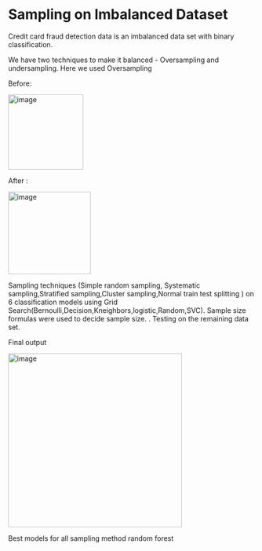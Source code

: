 # Sampling on Imbalanced Dataset
Credit card fraud detection data is an imbalanced data set with binary classification.


We have two techniques to make it balanced - Oversampling and undersampling. Here we used Oversampling

Before:

<img width="153" alt="image" src="https://user-images.githubusercontent.com/104484529/219950699-2bd1ba38-c647-48ca-b036-cb0bf79626ad.png">


After :

<img width="168" alt="image" src="https://user-images.githubusercontent.com/104484529/219950709-317ce087-3ca7-4979-a031-e4451ea0976f.png">



Sampling techniques (Simple random sampling, Systematic sampling,Stratified sampling,Cluster sampling,Normal train test splitting ) on 6 classification models using Grid Search(Bernoulli,Decision,Kneighbors,logistic,Random,SVC). Sample size formulas were used to decide sample size.  . 
Testing on the remaining data set.

Final output

<img width="354" alt="image" src="https://user-images.githubusercontent.com/104484529/219950582-9ad0bf2e-d75d-47eb-875c-194765785fa6.png">


Best models for all sampling  method random forest 


